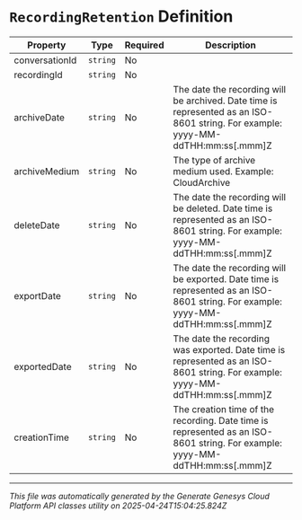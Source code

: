 # `RecordingRetention` Definition

| Property | Type | Required | Description |
|----------|------|----------|-------------|
| conversationId | `string` | No |  |
| recordingId | `string` | No |  |
| archiveDate | `string` | No | The date the recording will be archived. Date time is represented as an ISO-8601 string. For example: yyyy-MM-ddTHH:mm:ss[.mmm]Z |
| archiveMedium | `string` | No | The type of archive medium used. Example: CloudArchive |
| deleteDate | `string` | No | The date the recording will be deleted. Date time is represented as an ISO-8601 string. For example: yyyy-MM-ddTHH:mm:ss[.mmm]Z |
| exportDate | `string` | No | The date the recording will be exported. Date time is represented as an ISO-8601 string. For example: yyyy-MM-ddTHH:mm:ss[.mmm]Z |
| exportedDate | `string` | No | The date the recording was exported. Date time is represented as an ISO-8601 string. For example: yyyy-MM-ddTHH:mm:ss[.mmm]Z |
| creationTime | `string` | No | The creation time of the recording. Date time is represented as an ISO-8601 string. For example: yyyy-MM-ddTHH:mm:ss[.mmm]Z |

---

*This file was automatically generated by the Generate Genesys Cloud Platform API classes utility on 2025-04-24T15:04:25.824Z*